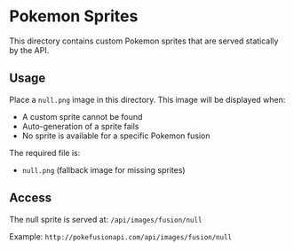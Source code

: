 # Pokemon Sprites

This directory contains custom Pokemon sprites that are served statically by the API.

## Usage

Place a `null.png` image in this directory. This image will be displayed when:

- A custom sprite cannot be found
- Auto-generation of a sprite fails
- No sprite is available for a specific Pokemon fusion

The required file is:

- `null.png` (fallback image for missing sprites)

## Access

The null sprite is served at: `/api/images/fusion/null`

Example: `http://pokefusionapi.com/api/images/fusion/null`
